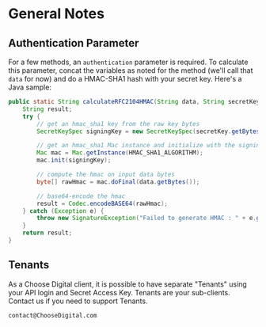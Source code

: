 # General Notes

## Authentication Parameter

For a few methods, an ```authentication``` parameter is required. To calculate this parameter, concat the variables as noted for the method (we'll call that ```data``` for now) and do a HMAC-SHA1 hash with your secret key. Here's a Java sample:

```java
public static String calculateRFC2104HMAC(String data, String secretKey) throws SignatureException {
    String result;
    try {
        // get an hmac_sha1 key from the raw key bytes
        SecretKeySpec signingKey = new SecretKeySpec(secretKey.getBytes(), "HmacSHA1");

        // get an hmac_sha1 Mac instance and initialize with the signing key
        Mac mac = Mac.getInstance(HMAC_SHA1_ALGORITHM);
        mac.init(signingKey);

        // compute the hmac on input data bytes
        byte[] rawHmac = mac.doFinal(data.getBytes());

        // base64-encode the hmac
        result = Codec.encodeBASE64(rawHmac);
    } catch (Exception e) {
        throw new SignatureException("Failed to generate HMAC : " + e.getMessage());
    }
    return result;
}
```

## Tenants

As a Choose Digital client, it is possible to have separate "Tenants" using your API login and Secret Access Key. Tenants are your sub-clients. Contact us if you need to support Tenants.

```
contact@ChooseDigital.com
```

